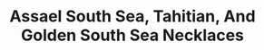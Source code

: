 ---
title: Assael South Sea, Tahitian, And Golden South Sea Necklaces
description: |
  Three Gem Quality necklaces, graduated South Sea and Tahitian Cultured Pearls are finished with Pave Diamond clasps - perfection from all angles.
specs: |
  16.0 - 16.4mm South Sea Cultured Pearl Necklace.

  12.0 - 15.5mm Golden South Sea Natural Color Cultured Pearl Necklace.

  15.0 - 17.3mm Tahitian Natural Color Cultured Pearl Necklace.
images:
  - /uploads/assael-south-sea-tahitian-and-golden-south-sea-necklaces.png
category: Classic Assael
order: 17
tags:
  - necklaces
---